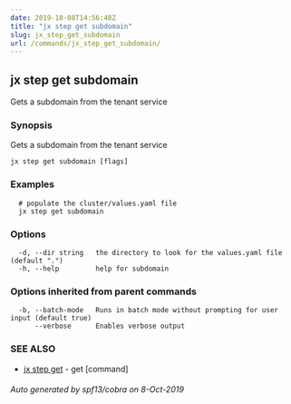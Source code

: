 ```yaml
---
date: 2019-10-08T14:56:48Z
title: "jx step get subdomain"
slug: jx_step_get_subdomain
url: /commands/jx_step_get_subdomain/
---
```

## jx step get subdomain

Gets a subdomain from the tenant service

### Synopsis

Gets a subdomain from the tenant service

```
jx step get subdomain [flags]
```

### Examples

```
  # populate the cluster/values.yaml file
  jx step get subdomain
```

### Options

```
  -d, --dir string   the directory to look for the values.yaml file (default ".")
  -h, --help         help for subdomain
```

### Options inherited from parent commands

```
  -b, --batch-mode   Runs in batch mode without prompting for user input (default true)
      --verbose      Enables verbose output
```

### SEE ALSO

* [jx step get](/commands/jx_step_get/)	 - get [command]

###### Auto generated by spf13/cobra on 8-Oct-2019
